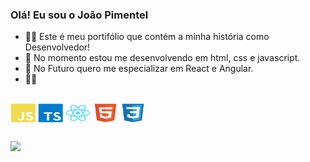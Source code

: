 ### Olá! Eu sou o João Pimentel


- 🧍‍♂️ Este é meu portifólio que contém a minha história como Desenvolvedor! 
- 🌱 No momento estou me desenvolvendo em html, css e javascript.
- 🔭 No Futuro quero me especializar em React e Angular.
- 🍔🍟 


  
  
 <div style="display: inline_block"><br>
  <img align="center" alt="Joao-Js" height="30" width="40" src="https://raw.githubusercontent.com/devicons/devicon/master/icons/javascript/javascript-plain.svg">
  <img align="center" alt="Joao-Ts" height="30" width="40" src="https://raw.githubusercontent.com/devicons/devicon/master/icons/typescript/typescript-plain.svg">
  <img align="center" alt="Joao-React" height="30" width="40" src="https://raw.githubusercontent.com/devicons/devicon/master/icons/react/react-original.svg">
  <img align="center" alt="Joao-HTML" height="30" width="40" src="https://raw.githubusercontent.com/devicons/devicon/master/icons/html5/html5-original.svg">
  <img align="center" alt="Joao-CSS" height="30" width="40" src="https://raw.githubusercontent.com/devicons/devicon/master/icons/css3/css3-original.svg">
</div>


  ##


<div>
   <a href="https://www.linkedin.com/in/jo%C3%A3o-vitor-de-almeida-pimentel-831787186/" target="_blank"><img src="https://img.shields.io/badge/LinkedIn-0077B5?style=for-the-badge&logo=linkedin&logoColor=white" target="_blank"></a> 
</div
